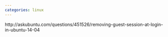 ```yaml
---
categories: linux
---
```

<p>http://askubuntu.com/questions/451526/removing-guest-session-at-login-in-ubuntu-14-04</p>
<p>&nbsp;</p>